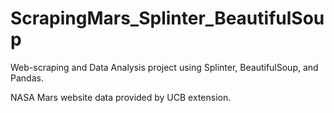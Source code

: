 # ScrapingMars_Splinter_BeautifulSoup

Web-scraping and Data Analysis project using Splinter, BeautifulSoup, and Pandas.

NASA Mars website data provided by UCB extension.